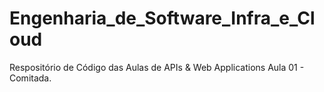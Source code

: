 # Engenharia_de_Software_Infra_e_Cloud
Respositório de Código das Aulas de APIs & Web Applications
	Aula 01 - Comitada.